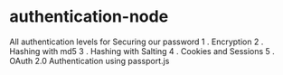 # authentication-node
All authentication levels for Securing our password 
1 . Encryption 
2 . Hashing with md5 
3 . Hashing with Salting
4 . Cookies and Sessions
5 . OAuth 2.0 Authentication using passport.js
